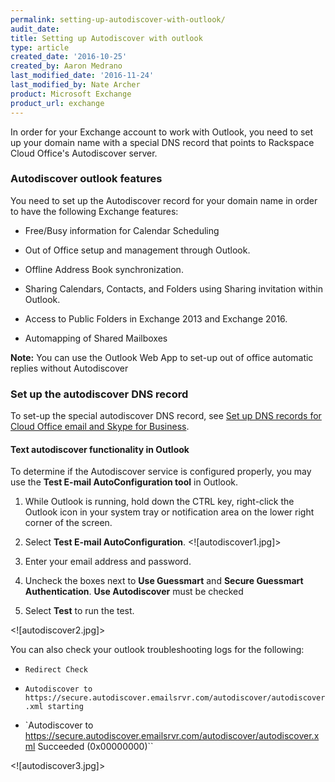 ```yaml
---
permalink: setting-up-autodiscover-with-outlook/
audit_date:
title: Setting up Autodiscover with outlook
type: article
created_date: '2016-10-25'
created_by: Aaron Medrano
last_modified_date: '2016-11-24'
last_modified_by: Nate Archer
product: Microsoft Exchange
product_url: exchange
---
```



In order for your Exchange account to work with Outlook, you need to set up your domain name with a special DNS record that points to Rackspace Cloud Office's Autodiscover server.


### Autodiscover outlook features

You need to set up the Autodiscover record for your domain name in order to have the following Exchange features:

- Free/Busy information for Calendar Scheduling

- Out of Office setup and management through Outlook.

- Offline Address Book synchronization.

- Sharing Calendars, Contacts, and Folders using Sharing invitation within Outlook.

- Access to Public Folders in Exchange 2013 and Exchange 2016.

- Automapping of Shared Mailboxes

**Note:** You can use the Outlook Web App to set-up out of office automatic replies without Autodiscover

### Set up the autodiscover DNS record

To set-up the special autodiscover DNS record, see [Set up DNS records for Cloud Office email and Skype for Business](https://support.rackspace.com/how-to/set-up-dns-records-for-cloud-office-email-and-skype-for-business/#autodiscover-records).

#### Text autodiscover functionality in Outlook

To determine if the Autodiscover service is configured properly, you may use the **Test E-mail AutoConfiguration tool** in Outlook.

1. While Outlook is running, hold down the CTRL key, right-click the Outlook icon in your system tray or notification area on the lower right corner of the screen.

2. Select **Test E-mail AutoConfiguration**.
<![autodiscover1.jpg]>

3. Enter your email address and password.

4. Uncheck the boxes next to **Use Guessmart** and **Secure Guessmart Authentication**. **Use Autodiscover** must be checked

5. Select **Test** to run the test.

<![autodiscover2.jpg]>


You can also check your outlook troubleshooting logs for the following: 

- `Redirect Check`

- `Autodiscover to https://secure.autodiscover.emailsrvr.com/autodiscover/autodiscover.xml starting`

- `Autodiscover to https://secure.autodiscover.emailsrvr.com/autodiscover/autodiscover.xml Succeeded (0x00000000)``

<![autodiscover3.jpg]>
